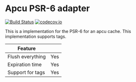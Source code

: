 # Apcu PSR-6 adapter 
[![Build Status](https://travis-ci.org/php-cache/apcu-adapter.svg?branch=master)](https://travis-ci.org/php-cache/apcu-adapter) [![codecov.io](https://codecov.io/github/php-cache/apcu-adapter/coverage.svg?branch=master)](https://codecov.io/github/php-cache/apcu-adapter?branch=master)

This is a implementation for the PSR-6 for an apcu cache. This implementation supports tags. 

| Feature |   |
| ------- | - | 
| Flush everything | Yes 
| Expiration time | Yes
| Support for tags | Yes
